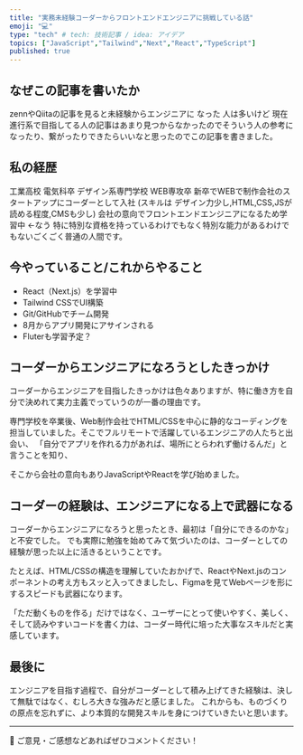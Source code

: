 ```yaml
---
title: "実務未経験コーダーからフロントエンドエンジニアに挑戦している話"
emoji: "💻️"
type: "tech" # tech: 技術記事 / idea: アイデア
topics: ["JavaScript","Tailwind","Next","React","TypeScript"]
published: true
---
```


## なぜこの記事を書いたか

zennやQiitaの記事を見ると未経験からエンジニアに なった 人は多いけど 現在進行系で目指してる人の記事はあまり見つからなかったのでそういう人の参考になったり、繋がったりできたらいいなと思ったのでこの記事を書きました。

## 私の経歴

工業高校 電気科卒
デザイン系専門学校 WEB専攻卒
新卒でWEBで制作会社のスタートアップにコーダーとして入社
(スキルは デザイン力少し,HTML,CSS,JSが読める程度,CMSも少し)
会社の意向でフロントエンドエンジニアになるため学習中 ←なう
特に特別な資格を持っているわけでもなく特別な能力があるわけでもないごくごく普通の人間です。


## 今やっていること/これからやること

- React（Next.js）を学習中
- Tailwind CSSでUI構築
- Git/GitHubでチーム開発
- 8月からアプリ開発にアサインされる
- Fluterも学習予定？

## コーダーからエンジニアになろうとしたきっかけ

コーダーからエンジニアを目指したきっかけは色々ありますが、特に働き方を自分で決めれて実力主義でっていうのが一番の理由です。

専門学校を卒業後、Web制作会社でHTML/CSSを中心に静的なコーディングを担当していました。そこでフルリモートで活躍しているエンジニアの人たちと出会い、
「自分でアプリを作れる力があれば、場所にとらわれず働けるんだ」と言うことを知り、

そこから会社の意向もありJavaScriptやReactを学び始めました。

## コーダーの経験は、エンジニアになる上で武器になる

コーダーからエンジニアになろうと思ったとき、最初は「自分にできるのかな」と不安でした。
でも実際に勉強を始めてみて気づいたのは、コーダーとしての経験が思った以上に活きるということです。

たとえば、HTML/CSSの構造を理解していたおかげで、ReactやNext.jsのコンポーネントの考え方もスッと入ってきましたし、Figmaを見てWebページを形にするスピードも武器になります。

「ただ動くものを作る」だけではなく、ユーザーにとって使いやすく、美しく、そして読みやすいコードを書く力は、コーダー時代に培った大事なスキルだと実感しています。

## 最後に

エンジニアを目指す過程で、自分がコーダーとして積み上げてきた経験は、決して無駄ではなく、むしろ大きな強みだと感じました。
これからも、ものづくりの原点を忘れずに、より本質的な開発スキルを身につけていきたいと思います。


---

📌 ご意見・ご感想などあればぜひコメントください！
